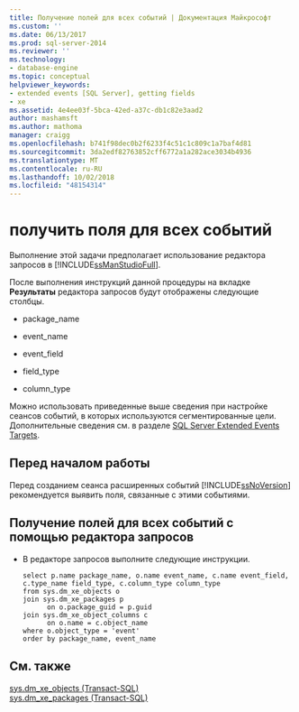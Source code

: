 ```yaml
---
title: Получение полей для всех событий | Документация Майкрософт
ms.custom: ''
ms.date: 06/13/2017
ms.prod: sql-server-2014
ms.reviewer: ''
ms.technology:
- database-engine
ms.topic: conceptual
helpviewer_keywords:
- extended events [SQL Server], getting fields
- xe
ms.assetid: 4e4ee03f-5bca-42ed-a37c-db1c82e3aad2
author: mashamsft
ms.author: mathoma
manager: craigg
ms.openlocfilehash: b741f98dec0b2f6233f4c51c1c809c1a7baf4d81
ms.sourcegitcommit: 3da2edf82763852cff6772a1a282ace3034b4936
ms.translationtype: MT
ms.contentlocale: ru-RU
ms.lasthandoff: 10/02/2018
ms.locfileid: "48154314"
---
```

# <a name="get-the-fields-for-all-events"></a>получить поля для всех событий
  Выполнение этой задачи предполагает использование редактора запросов в [!INCLUDE[ssManStudioFull](../includes/ssmanstudiofull-md.md)].  
  
 После выполнения инструкций данной процедуры на вкладке **Результаты** редактора запросов будут отображены следующие столбцы.  
  
-   package_name  
  
-   event_name  
  
-   event_field  
  
-   field_type  
  
-   column_type  
  
 Можно использовать приведенные выше сведения при настройке сеансов событий, в которых используются сегментированные цели. Дополнительные сведения см. в разделе [SQL Server Extended Events Targets](../../2014/database-engine/sql-server-extended-events-targets.md).  
  
## <a name="before-you-begin"></a>Перед началом работы  
 Перед созданием сеанса расширенных событий [!INCLUDE[ssNoVersion](../includes/ssnoversion-md.md)] рекомендуется выявить поля, связанные с этими событиями.  
  
## <a name="to-get-the-fields-for-all-events-using-query-editor"></a>Получение полей для всех событий с помощью редактора запросов  
  
-   В редакторе запросов выполните следующие инструкции.  
  
    ```  
    select p.name package_name, o.name event_name, c.name event_field, c.type_name field_type, c.column_type column_type  
    from sys.dm_xe_objects o  
    join sys.dm_xe_packages p  
          on o.package_guid = p.guid  
    join sys.dm_xe_object_columns c  
          on o.name = c.object_name  
    where o.object_type = 'event'  
    order by package_name, event_name  
    ```  
  
## <a name="see-also"></a>См. также  
 [sys.dm_xe_objects (Transact-SQL)](/sql/relational-databases/system-dynamic-management-views/sys-dm-xe-objects-transact-sql)   
 [sys.dm_xe_packages (Transact-SQL)](/sql/relational-databases/system-dynamic-management-views/sys-dm-xe-packages-transact-sql)  
  
  
